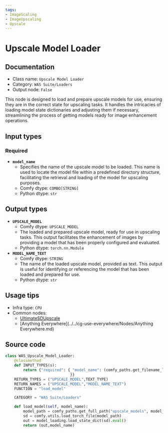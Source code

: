 ```yaml
---
tags:
- ImageScaling
- ImageUpscaling
- Upscale
---
```


# Upscale Model Loader
## Documentation
- Class name: `Upscale Model Loader`
- Category: `WAS Suite/Loaders`
- Output node: `False`

This node is designed to load and prepare upscale models for use, ensuring they are in the correct state for upscaling tasks. It handles the intricacies of loading model state dictionaries and adjusting them if necessary, streamlining the process of getting models ready for image enhancement operations.
## Input types
### Required
- **`model_name`**
    - Specifies the name of the upscale model to be loaded. This name is used to locate the model file within a predefined directory structure, facilitating the retrieval and loading of the model for upscaling purposes.
    - Comfy dtype: `COMBO[STRING]`
    - Python dtype: `str`
## Output types
- **`UPSCALE_MODEL`**
    - Comfy dtype: `UPSCALE_MODEL`
    - The loaded and prepared upscale model, ready for use in upscaling tasks. This output facilitates the enhancement of images by providing a model that has been properly configured and evaluated.
    - Python dtype: `torch.nn.Module`
- **`MODEL_NAME_TEXT`**
    - Comfy dtype: `STRING`
    - The name of the loaded upscale model, provided as text. This output is useful for identifying or referencing the model that has been loaded and prepared for use.
    - Python dtype: `str`
## Usage tips
- Infra type: `CPU`
- Common nodes:
    - [UltimateSDUpscale](../../ComfyUI_UltimateSDUpscale/Nodes/UltimateSDUpscale.md)
    - [Anything Everywhere](../../cg-use-everywhere/Nodes/Anything Everywhere.md)



## Source code
```python
class WAS_Upscale_Model_Loader:
    @classmethod
    def INPUT_TYPES(s):
        return {"required": { "model_name": (comfy_paths.get_filename_list("upscale_models"), ),
                             }}
    RETURN_TYPES = ("UPSCALE_MODEL",TEXT_TYPE)
    RETURN_NAMES = ("UPSCALE_MODEL","MODEL_NAME_TEXT")
    FUNCTION = "load_model"

    CATEGORY = "WAS Suite/Loaders"

    def load_model(self, model_name):
        model_path = comfy_paths.get_full_path("upscale_models", model_name)
        sd = comfy.utils.load_torch_file(model_path)
        out = model_loading.load_state_dict(sd).eval()
        return (out,model_name)

```
